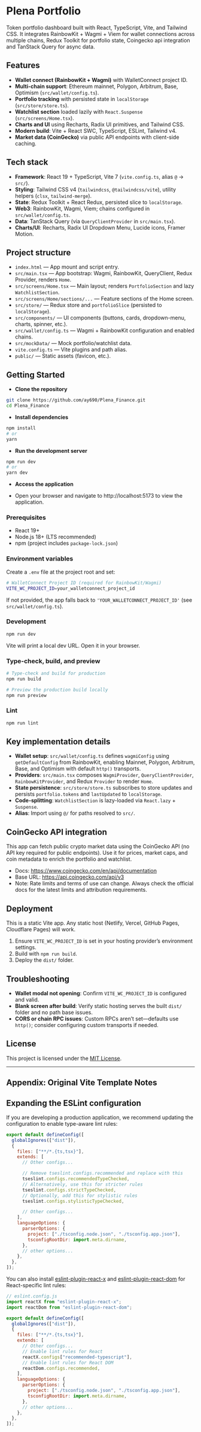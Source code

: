 # Plena Portfolio

Token portfolio dashboard built with React, TypeScript, Vite, and Tailwind CSS. It integrates RainbowKit + Wagmi + Viem for wallet connections across multiple chains, Redux Toolkit for portfolio state, Coingecko api integration and TanStack Query for async data.

## Features

- **Wallet connect (RainbowKit + Wagmi)** with WalletConnect project ID.
- **Multi-chain support**: Ethereum mainnet, Polygon, Arbitrum, Base, Optimism (`src/wallet/config.ts`).
- **Portfolio tracking** with persisted state in `localStorage` (`src/store/store.ts`).
- **Watchlist section** loaded lazily with `React.Suspense` (`src/screens/Home.tsx`).
- **Charts and UI** using Recharts, Radix UI primitives, and Tailwind CSS.
- **Modern build**: Vite + React SWC, TypeScript, ESLint, Tailwind v4.
- **Market data (CoinGecko)** via public API endpoints with client-side caching.

## Tech stack

- **Framework**: React 19 + TypeScript, Vite 7 (`vite.config.ts`, alias `@` → `src/`).
- **Styling**: Tailwind CSS v4 (`tailwindcss`, `@tailwindcss/vite`), utility helpers (`clsx`, `tailwind-merge`).
- **State**: Redux Toolkit + React Redux, persisted slice to `localStorage`.
- **Web3**: RainbowKit, Wagmi, Viem; chains configured in `src/wallet/config.ts`.
- **Data**: TanStack Query (via `QueryClientProvider` in `src/main.tsx`).
- **Charts/UI**: Recharts, Radix UI Dropdown Menu, Lucide icons, Framer Motion.

## Project structure

- `index.html` — App mount and script entry.
- `src/main.tsx` — App bootstrap: Wagmi, RainbowKit, QueryClient, Redux Provider, renders `Home`.
- `src/screens/Home.tsx` — Main layout; renders `PortfolioSection` and lazy `WatchlistSection`.
- `src/screens/Home/sections/...` — Feature sections of the Home screen.
- `src/store/` — Redux store and `portfolioSlice` (persisted to `localStorage`).
- `src/components/` — UI components (buttons, cards, dropdown-menu, charts, spinner, etc.).
- `src/wallet/config.ts` — Wagmi + RainbowKit configuration and enabled chains.
- `src/mockData/` — Mock portfolio/watchlist data.
- `vite.config.ts` — Vite plugins and path alias.
- `public/` — Static assets (favicon, etc.).

## Getting Started

- **Clone the repository**

```bash
git clone https://github.com/ay690/Plena_Finance.git
cd Plena_Finance
```

- **Install dependencies**

```bash
npm install
# or
yarn
```

- **Run the development server**

```bash
npm run dev
# or
yarn dev
```

- **Access the application**

- Open your browser and navigate to http://localhost:5173 to view the application.

### Prerequisites

- React 19+
- Node.js 18+ (LTS recommended)
- npm (project includes `package-lock.json`)

### Environment variables

Create a `.env` file at the project root and set:

```bash
# WalletConnect Project ID (required for RainbowKit/Wagmi)
VITE_WC_PROJECT_ID=your_walletconnect_project_id
```

If not provided, the app falls back to `'YOUR_WALLETCONNECT_PROJECT_ID'` (see `src/wallet/config.ts`).

### Development

```bash
npm run dev
```

Vite will print a local dev URL. Open it in your browser.

### Type-check, build, and preview

```bash
# Type-check and build for production
npm run build

# Preview the production build locally
npm run preview
```

### Lint

```bash
npm run lint
```

## Key implementation details

- **Wallet setup**: `src/wallet/config.ts` defines `wagmiConfig` using `getDefaultConfig` from RainbowKit, enabling Mainnet, Polygon, Arbitrum, Base, and Optimism with default `http()` transports.
- **Providers**: `src/main.tsx` composes `WagmiProvider`, `QueryClientProvider`, `RainbowKitProvider`, and Redux `Provider` to render `Home`.
- **State persistence**: `src/store/store.ts` subscribes to store updates and persists `portfolio.tokens` and `lastUpdated` to `localStorage`.
- **Code-splitting**: `WatchlistSection` is lazy-loaded via `React.lazy` + `Suspense`.
- **Alias**: Import using `@/` for paths resolved to `src/`.

## CoinGecko API integration

This app can fetch public crypto market data using the CoinGecko API (no API key required for public endpoints). Use it for prices, market caps, and coin metadata to enrich the portfolio and watchlist.

- Docs: https://www.coingecko.com/en/api/documentation
- Base URL: https://api.coingecko.com/api/v3
- Note: Rate limits and terms of use can change. Always check the official docs for the latest limits and attribution requirements.

## Deployment

This is a static Vite app. Any static host (Netlify, Vercel, GitHub Pages, Cloudflare Pages) will work.

1. Ensure `VITE_WC_PROJECT_ID` is set in your hosting provider’s environment settings.
2. Build with `npm run build`.
3. Deploy the `dist/` folder.

## Troubleshooting

- **Wallet modal not opening**: Confirm `VITE_WC_PROJECT_ID` is configured and valid.
- **Blank screen after build**: Verify static hosting serves the built `dist/` folder and no path base issues.
- **CORS or chain RPC issues**: Custom RPCs aren’t set—defaults use `http()`; consider configuring custom transports if needed.

## License

This project is licensed under the [MIT License](./LICENSE).

---

## Appendix: Original Vite Template Notes

## Expanding the ESLint configuration

If you are developing a production application, we recommend updating the configuration to enable type-aware lint rules:

```js
export default defineConfig([
  globalIgnores(["dist"]),
  {
    files: ["**/*.{ts,tsx}"],
    extends: [
      // Other configs...

      // Remove tseslint.configs.recommended and replace with this
      tseslint.configs.recommendedTypeChecked,
      // Alternatively, use this for stricter rules
      tseslint.configs.strictTypeChecked,
      // Optionally, add this for stylistic rules
      tseslint.configs.stylisticTypeChecked,

      // Other configs...
    ],
    languageOptions: {
      parserOptions: {
        project: ["./tsconfig.node.json", "./tsconfig.app.json"],
        tsconfigRootDir: import.meta.dirname,
      },
      // other options...
    },
  },
]);
```

You can also install [eslint-plugin-react-x](https://github.com/Rel1cx/eslint-react/tree/main/packages/plugins/eslint-plugin-react-x) and [eslint-plugin-react-dom](https://github.com/Rel1cx/eslint-react/tree/main/packages/plugins/eslint-plugin-react-dom) for React-specific lint rules:

```js
// eslint.config.js
import reactX from "eslint-plugin-react-x";
import reactDom from "eslint-plugin-react-dom";

export default defineConfig([
  globalIgnores(["dist"]),
  {
    files: ["**/*.{ts,tsx}"],
    extends: [
      // Other configs...
      // Enable lint rules for React
      reactX.configs["recommended-typescript"],
      // Enable lint rules for React DOM
      reactDom.configs.recommended,
    ],
    languageOptions: {
      parserOptions: {
        project: ["./tsconfig.node.json", "./tsconfig.app.json"],
        tsconfigRootDir: import.meta.dirname,
      },
      // other options...
    },
  },
]);
```
